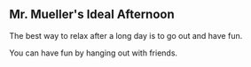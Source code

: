 ## Mr. Mueller's Ideal Afternoon

The best way to relax after a long day is to go out and have fun.

You can have fun by hanging out with friends.